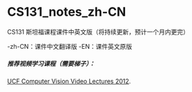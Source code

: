 # CS131_notes_zh-CN
CS131 斯坦福课程课件中英文版（将持续更新，预计一个月内更完）

-zh-CN：课件中文翻译版      -EN：课件英文原版

##### 推荐视频学习课程（需要梯子）：
[UCF Computer Vision Video Lectures 2012](https://www.youtube.com/watch?v=715uLCHt4jE&t=305s).
